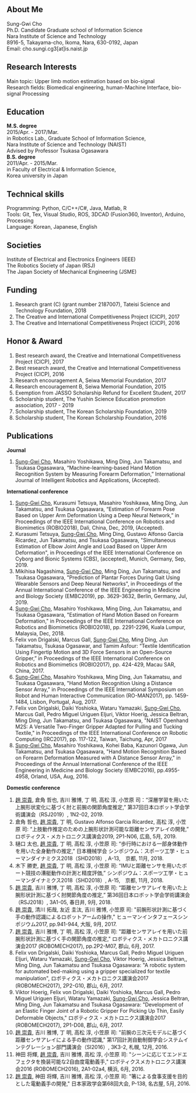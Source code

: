 ## About Me
Sung-Gwi Cho  
Ph.D. Candidate
Graduate school of Information Science  
Nara Institute of Science and Technology  
8916-5, Takayama-cho, Ikoma, Nara, 630-0192, Japan  
Email: cho.sungi.cg3[at]is.naist.jp  

## Research Interests
Main topic: Upper limb motion estimation based on bio-signal  
Research fields: Biomedical engineering, human-Machine Interface, bio-signal Processing

## Education
**M.S. degree**  
2015/Apr. - 2017/Mar.   
in Robotics Lab., Graduate School of Information Science,  
Nara Institute of Science and Technology (NAIST)  
Advised by Professor Tsukasa Ogasawara  
 **B.S. degree**   
2011/Apr. - 2015/Mar.  
in Faculty of Electrical & Information Science,  
Korea university in Japan  

## Technical skills
Programming: Python, C/C++/C#, Java, Matlab, R  
Tools: Git, Tex, Visual Studio, ROS, 3DCAD (Fusion360, Inventor), Arduino, Processing  
Language: Korean, Japanese, English  

## Societies
Institute of Electrical and Electronics Engineers (IEEE)  
The Robotics Society of Japan (RSJ)  
The Japan Society of Mechanical Engineering (JSME)  

## Funding
1. Research grant (C) (grant number 2187007), Tateisi Science and Technology Foundation, 2018
1. The Creative and International Competitiveness Project (CICP), 2017
1. The Creative and International Competitiveness Project (CICP), 2016

## Honor & Award
1. Best research award, the Creative and International Competitiveness Project (CICP), 2017
1. Best research award, the Creative and International Competitiveness Project (CICP), 2016
1. Research encouragement A, Seiwa Memorial Foundation, 2017
1. Research encouragement B, Seiwa Memorial Foundation, 2015
1. Exemption from JASSO Scholarship Refund for Excellent Student, 2017
1. Scholarship student, The Yushin Science Education promotion association, 2017 - 2019
1. Scholarship student, The Korean Scholarship Foundation, 2019
1. Scholarship student, The Korean Scholarship Foundation, 2016

## Publications
**Journal**
1. <u>Sung-Gwi Cho</u>, Masahiro Yoshikawa, Ming Ding, Jun Takamatsu, and Tsukasa Ogasawara, “Machine-learning-based Hand Motion Recognition System by Measuring Forearm Deformation,” International Journal of Intelligent Robotics and Applications, (Accepted).

**International conference**
1. <u>Sung-Gwi Cho</u>, Kurasumi Tetsuya, Masahiro Yoshikawa, Ming Ding, Jun Takamatsu, and Tsukasa Ogasawara, “Estimation of Forearm Pose Based on Upper Arm Deformation Using a Deep Neural Network,” in Proceedings of the IEEE International Conference on Robotics and Biomimetics (ROBIO2018), Dali, China, Dec, 2019, (Accepted).
1. Kurasumi Tetsuya, <u>Sung-Gwi Cho</u>, Ming Ding, Gustavo Alfonso Garcia Ricardez, Jun Takamatsu, and Tsukasa Ogasawara, "Simultaneous Estimation of Elbow Joint Angle and Load Based on Upper Arm Deformation", in Proceedings of the IEEE International Conference on Cyborg and Bionic Systems (CBS), (accepted), Munich, Germany, Sep, 2019.
1. Mikihisa Nagashima, <u>Sung-Gwi Cho</u>, Ming Ding, Jun Takamatsu, and Tsukasa Ogasawara, "Prediction of Plantar Forces During Gait Using Wearable Sensors and Deep Neural Networks", in Proceedings of the Annual International Conference of the IEEE Engineering in Medicine and Biology Society (EMBC2019), pp. 3629-3632, Berlin, Germany, Jul, 2019.
1. <u>Sung-Gwi Cho</u>, Masahiro Yoshikawa, Ming Ding, Jun Takamatsu, and Tsukasa Ogasawara, "Estimation of Hand Motion Based on Forearm Deformation," in Proceedings of the IEEE International Conference on Robotics and Biomimetics (ROBIO2018), pp. 2291-2296, Kuala Lumpur, Malaysia, Dec, 2018.
1. Felix von Drigalski, Marcus Gall, <u>Sung-Gwi Cho</u>, Ming Ding, Jun Takamatsu, Tsukasa Ogasawar, and Tamim Asfour: “Textile Identification Using Fingertip Motion and 3D Force Sensors in an Open-Source Gripper,” in Proceedings of the IEEE International Conference on Robotics and Biomimetics (ROBIO2017), pp. 424-429, Macau SAR, China, 2017. 
1. <u>Sung-Gwi Cho</u>, Masahiro Yoshikawa, Ming Ding, Jun Takamatsu, and Tsukasa Ogasawara, "Hand Motion Recognition Using a Distance Sensor Array," in Proceedings of the IEEE International Symposium on Robot and Human Interactive Communication (RO-MAN2017), pp. 1459-1484, Lisbon, Portugal, Aug, 2017.
1. Felix von Drigalski, Daiki Yoshioka, Wataru Yamazaki, <u>Sung-Gwi Cho</u>, Marcus Gall, Pedro Miguel Uriguen Eljuri, Viktor Hoerig, Jessica Beltran, Ming Ding, Jun Takamatsu, and Tsukasa Ogasawara, "NAIST Openhand M2S: A Versatile Two-Finger Gripper Adapted for Pulling and Tucking Textile," in Proceedings of the IEEE International Conference on Robotic Computing (IRC2017), pp. 117-122, Taiwan, Taichung, Apr, 2017
1. <u>Sung-Gwi Cho</u>, Masahiro Yoshikawa, Kohei Baba, Kazunori Ogawa, Jun Takamatsu, and Tsukasa Ogasawara, "Hand Motion Recognition Based on Forearm Deformation Measured with A Distance Sensor Array," in Proceedings of the Annual International Conference of the IEEE Engineering in Medicine and Biology Society (EMBC2016), pp.4955-4958, Orland, USA, Aug, 2016.

**Domestic conference**
1. <u>趙 崇貴</u>, 倉角 哲也, 吉川 雅博, 丁 明, 高松 淳, 小笠原 司：“深層学習を用いた上腕形状変化に基づく肘と前腕の関節角度推定,” 第37回日本ロボット学会学術講演会（RSJ2019）, 1N2-02, 2019. 
1. 倉角 哲也, <u>趙 崇貴</u>, 丁 明, Gustavo Alfonso Garcia Ricardez, 高松 淳, 小笠原 司: “上肢動作推定のための上腕形状計測可能な距離センサアレイの開発,” ロボティクス・メカトロニクス講演会2019, 2P1-N06, 広島, 5月, 2019. 
1. 樋口 太也, <u>趙 崇貴</u>, 丁 明, 高松 淳, 小笠原 司: “歩行時における一部身体動作を用いた全身動作の推定,” 日本機械学会 シンポジウム：スポーツ工学・ヒューマンダイナミクス2018（SHD2018）, A-13,　京都, 11月, 2018.
1. 木下 勝吏, <u>趙 崇貴</u>, 丁 明, 高松 淳, 小笠原 司: “IMUと距離センサを用いたボート競技の漕艇動作の計測と精度評価,” シンポジウム：スポーツ工学・ヒューマンダイナミクス2018（SHD2018）, A-15,　京都, 11月, 2018.
1. <u>趙 崇貴</u>, 吉川 雅博, 丁 明, 高松 淳, 小笠原 司: “距離センサアレイを用いた上腕形状計測に基づく肘関節角度の推定,” 第36回日本ロボット学会学術講演会（RSJ2018）, 3A1-05, 春日井, 9月, 2018. 
1. <u>趙 崇貴</u>, 清川 拓哉, 友近 圭汰, 吉川 雅博, 小笠原 司: "前腕形状計測に基づく手の動作認識によるロボットアームの操作," ヒューマンインタフェースシンポジウム2017, pp.941-944, 大阪, 9月, 2017.
1. <u>趙 崇貴</u>, 吉川 雅博, 丁 明, 高松 淳, 小笠原 司: "距離センサアレイを用いた前腕形状計測に基づく手の関節角度の推定," ロボティクス・メカトロニクス講演会2017 (ROBOMECH2017), pp.2P2-M07, 郡山, 6月, 2017.
1. Felix von Drigalski, Daiki Yoshioka, Marcus Gall, Pedro Miguel Uriguen Eljuri, Wataru Yamazaki, <u>Sung-Gwi Cho</u>, Viktor Hoerig, Jessica Beltran,, Ming Ding, Jun Takamatsu and Tsukasa Ogasawara: "A robotic system for automated bed-making using a gripper specialized for textile manipulation", ロボティクス・メカトロニクス講演会2017 (ROBOMECH2017), 2P2-G10, 郡山, 6月, 2017.
1. Viktor Hoerig, Felix von Drigalski, Daiki Yoshioka, Marcus Gall, Pedro Miguel Uriguen Eljuri, Wataru Yamazaki, <u>Sung-Gwi Cho</u>, Jessica Beltran, Ming Ding, Jun Takamatsu and Tsukasa Ogasawara: "Development of an Elastic Finger Joint of a Robotic Gripper For Picking Up Thin, Easily Deformable Objects," ロボティクス・メカトロニクス講演会2017 (ROBOMECH2017), 2P1-D08, 郡山, 6月, 2017.
1. <u>趙 崇貴</u>, 吉川 雅博, 丁 明, 高松 淳, 小笠原 司: "前腕の三次元モデルに基づく距離センサアレイによる手の動作認識," 第17回計測自動制御学会システムインテグレーション部門講演会（SI2016）, 3K3-2, 札幌, 12月, 2016.
1. 神田 将輝, <u>趙 崇貴</u>, 吉川 雅博, 高松 淳, 小笠原 司: "シーンに応じてエンドエフェクタを換装可能な2自由度電動義手," ロボティクスメカトロニクス講演会2016 (ROBOMECH2016), 2A1-02a4, 横浜, 6月, 2016.
1. <u>趙 崇貴</u>, 神田 将輝, 吉川 雅博, 高松 淳, 小笠原 司: "箸による食事支援を目的とした電動義手の開発," 日本家政学会第68回大会, P-138, 名古屋, 5月, 2016.
